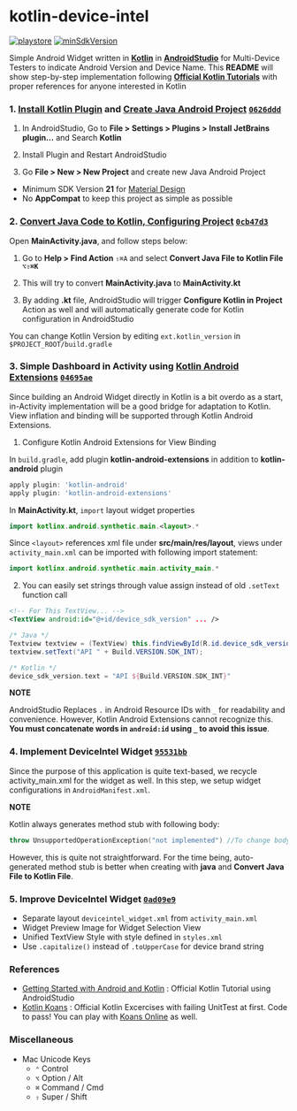 # kotlin-device-intel

[![playstore](https://img.shields.io/badge/playstore-device--intel-brightgreen.svg?style=flat-square)](https://play.google.com/store/apps/details?id=io.pjhjohn.kotlin.deviceintel) [![minSdkVersion](https://img.shields.io/badge/minSdkVersion-21-blue.svg?style=flat-square)](#)

Simple Android Widget written in [**Kotlin**](https://kotlinlang.org/) in [**AndroidStudio**](https://developer.android.com/studio/index.html) for Multi-Device Testers to indicate Android Version and Device Name. This **README** will show step-by-step implementation following [**Official Kotlin Tutorials**](https://kotlinlang.org/docs/tutorials/kotlin-android.html) with proper references for anyone interested in Kotlin


### 1. [Install Kotlin Plugin](https://kotlinlang.org/docs/tutorials/kotlin-android.html#installing-the-kotlin-plugin) and [Create Java Android Project](https://kotlinlang.org/docs/tutorials/kotlin-android.html#creating-a-project) [`0626ddd`](https://github.com/pjhjohn/kotlin-device-intel/commit/0626ddd95c8a4283e01e8f3cdef87cf91f554f63)

1. In AndroidStudio, Go to **File > Settings > Plugins > Install JetBrains plugin…** and Search **Kotlin**

2. Install Plugin and Restart AndroidStudio

3. Go **File > New > New Project** and create new Java Android Project
  - Minimum SDK Version **21** for [Material Design](https://material.io/guidelines/)
  - No **AppCompat** to keep this project as simple as possible


### 2. [Convert Java Code to Kotlin, Configuring Project](https://kotlinlang.org/docs/tutorials/kotlin-android.html#configuring-kotlin-in-the-project) [`0cb47d3`](https://github.com/pjhjohn/kotlin-device-intel/commit/0cb47d3dd22782978093ab8b6cdafcca824a8865)

Open **MainActivity.java**, and follow steps below:

1. Go to **Help > Find Action** `⇧⌘A` and select **Convert Java File to Kotlin File `⌥⇧⌘K`**

2. This will try to convert **MainActivity.java** to **MainActivity.kt**

3. By adding **.kt** file, AndroidStudio will trigger **Configure Kotlin in Project** Action as well and will automatically generate code for Kotlin configuration in AndroidStudio

You can change Kotlin Version by editing `ext.kotlin_version` in `$PROJECT_ROOT/build.gradle`


### 3. Simple Dashboard in Activity using [Kotlin Android Extensions](https://kotlinlang.org/docs/tutorials/android-plugin.html) [`04695ae`](https://github.com/pjhjohn/kotlin-device-intel/commit/04695aedcc5d28c3bc1f30be14fc92324b0b63ef)

Since building an Android Widget directly in Kotlin is a bit overdo as a start, in-Activity implementation will be a good bridge for adaptation to Kotlin. View inflation and binding will be supported through Kotlin Android Extensions.

1. Configure Kotlin Android Extensions for View Binding

  In `build.gradle`, add plugin **kotlin-android-extensions** in addition to **kotlin-android** plugin

  ```groovy
  apply plugin: 'kotlin-android'
  apply plugin: 'kotlin-android-extensions'
  ```

  In **MainActivity.kt**, `import` layout widget properties

  ```kotlin
  import kotlinx.android.synthetic.main.<layout>.*
  ```

  Since `<layout>` references xml file under **src/main/res/layout**, views under `activity_main.xml` can be imported with following import statement:

  ```kotlin
  import kotlinx.android.synthetic.main.activity_main.*
  ```

2. You can easily set strings through value assign instead of old `.setText` function call

  ```xml
  <!-- For This TextView... -->
  <TextView android:id="@+id/device_sdk_version" ... />
  ```

  ```java
  /* Java */
  Textview textview = (TextView) this.findViewById(R.id.device_sdk_version);
  textview.setText("API " + Build.VERSION.SDK_INT);
  ```

  ```kotlin
  /* Kotlin */
  device_sdk_version.text = "API ${Build.VERSION.SDK_INT}"
  ```

**NOTE**

AndroidStudio Replaces `.` in Android Resource IDs with `_` for readability and convenience. However, Kotlin Android Extensions cannot recognize this. **You must concatenate words in `android:id` using `_` to avoid this issue**.


### 4. Implement DeviceIntel Widget [`95531bb`](https://github.com/pjhjohn/kotlin-device-intel/commit/95531bbaae84a17a6592f2e28de5a64cd9df5a32)

Since the purpose of this application is quite text-based, we recycle activity_main.xml for the widget as well. In this step, we setup widget configurations in `AndroidManifest.xml`.

**NOTE**

Kotlin always generates method stub with following body:

```kotlin
throw UnsupportedOperationException("not implemented") //To change body of created functions use File | Settings | File Templates.
```

However, this is quite not straightforward. For the time being, auto-generated method stub is better when creating with **java** and **Convert Java File to Kotlin File**.


### 5. Improve DeviceIntel Widget [`0ad09e9`](https://github.com/pjhjohn/kotlin-device-intel/commit/0ad09e98dc536b29907736df4055013f564ca622)

- Separate layout `deviceintel_widget.xml` from `activity_main.xml`
- Widget Preview Image for Widget Selection View
- Unified TextView Style with style defined in `styles.xml`
- Use `.capitalize()` instead of `.toUpperCase` for device brand string


### References

- [Getting Started with Android and Kotlin](https://kotlinlang.org/docs/tutorials/kotlin-android.html) : Official Kotlin Tutorial using AndroidStudio
- [Kotlin Koans](https://kotlinlang.org/docs/tutorials/koans.html) : Official Kotlin Excercises with failing UnitTest at first. Code to pass! You can play with [Koans Online](http://try.kotlinlang.org/#/Kotlin%20Koans/Introduction/Hello,%20world!/Task.kt) as well.


### Miscellaneous

- Mac Unicode Keys
  - `⌃` Control
  - `⌥` Option / Alt
  - `⌘` Command / Cmd
  - `⇧` Super / Shift
